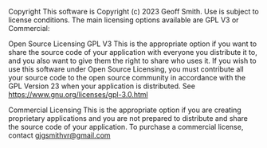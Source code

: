 Copyright
This software is Copyright (c) 2023 Geoff Smith. Use is subject to license conditions. The main licensing options available are GPL V3 or Commercial:

Open Source Licensing GPL V3
This is the appropriate option if you want to share the source code of your application with everyone you distribute it to, and you also want to give them the right to share who uses it. If you wish to use this software under Open Source Licensing, you must contribute all your source code to the open source community in accordance with the GPL Version 23 when your application is distributed. See https://www.gnu.org/licenses/gpl-3.0.html

Commercial Licensing
This is the appropriate option if you are creating proprietary applications and you are not prepared to distribute and share the source code of your application. To purchase a commercial license, contact gjgsmithvr@gmail.com

